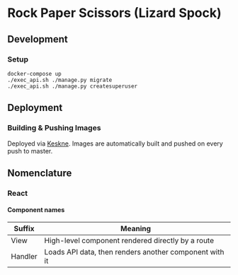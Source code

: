 # Rock Paper Scissors (Lizard Spock)

## Development

### Setup

```
docker-compose up
./exec_api.sh ./manage.py migrate
./exec_api.sh ./manage.py createsuperuser
```

## Deployment

### Building & Pushing Images

Deployed via [Keskne](https://github.com/LucasPickering/keskne). Images are automatically built and pushed on every push to master.

## Nomenclature

### React

#### Component names

| Suffix  | Meaning                                                |
| ------- | ------------------------------------------------------ |
| View    | High-level component rendered directly by a route      |
| Handler | Loads API data, then renders another component with it |
